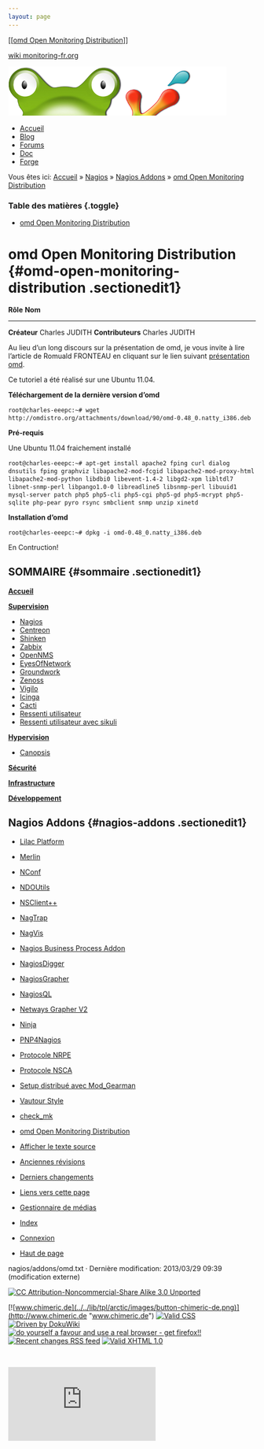 ```yaml
---
layout: page
---
```


[[[omd Open Monitoring Distribution](omd@do=backlink.html)]]

[wiki monitoring-fr.org](../../start.html "[ALT+H]")

![Logo Monitoring](../../lib/tpl/arctic/images/logo_monitoring.png)

-   [Accueil](../../index.html "Cliquez pour revenir |  l'accueil")
-   [Blog](http://www.monitoring-fr.org "Blog & News")
-   [Forums](http://forums.monitoring-fr.org "Forums")
-   [Doc](http://doc.monitoring-fr.org "Doc")
-   [Forge](https://github.com/monitoring-fr "Forge")

Vous êtes ici: [Accueil](../../start.html "start") »
[Nagios](../start.html "nagios:start") » [Nagios
Addons](start.html "nagios:addons:start") » [omd Open Monitoring
Distribution](omd.html "nagios:addons:omd")

### Table des matières {.toggle}

-   [omd Open Monitoring
    Distribution](omd.html#omd-open-monitoring-distribution)

omd Open Monitoring Distribution {#omd-open-monitoring-distribution .sectionedit1}
================================

  **Rôle**            **Nom**
  ------------------- ----------------
  **Créateur**        Charles JUDITH
  **Contributeurs**   Charles JUDITH

Au lieu d’un long discours sur la présentation de omd, je vous invite à
lire l’article de Romuald FRONTEAU en cliquant sur le lien suivant
[présentation
omd](http://www.monitoring-fr.org/2011/02/omd-open-monitoring-distribution/ "http://www.monitoring-fr.org/2011/02/omd-open-monitoring-distribution/").

Ce tutoriel a été réalisé sur une Ubuntu 11.04.

**Téléchargement de la dernière version d’omd**

~~~
root@charles-eeepc:~# wget http://omdistro.org/attachments/download/90/omd-0.48_0.natty_i386.deb
~~~

**Pré-requis**

Une Ubuntu 11.04 fraichement installé

~~~
root@charles-eeepc:~# apt-get install apache2 fping curl dialog dnsutils fping graphviz libapache2-mod-fcgid libapache2-mod-proxy-html libapache2-mod-python libdbi0 libevent-1.4-2 libgd2-xpm libltdl7 libnet-snmp-perl libpango1.0-0 libreadline5 libsnmp-perl libuuid1 mysql-server patch php5 php5-cli php5-cgi php5-gd php5-mcrypt php5-sqlite php-pear pyro rsync smbclient snmp unzip xinetd
~~~

**Installation d’omd**

~~~
root@charles-eeepc:~# dpkg -i omd-0.48_0.natty_i386.deb
~~~

En Contruction!

SOMMAIRE {#sommaire .sectionedit1}
--------

**[Accueil](../../start.html "start")**

**[Supervision](../../supervision/start.html "supervision:start")**

-   [Nagios](../start.html "nagios:start")
-   [Centreon](../../centreon/start.html "centreon:start")
-   [Shinken](../../shinken/start.html "shinken:start")
-   [Zabbix](../../zabbix/start.html "zabbix:start")
-   [OpenNMS](../../opennms/start.html "opennms:start")
-   [EyesOfNetwork](../../eyesofnetwork/start.html "eyesofnetwork:start")
-   [Groundwork](../../groundwork/start.html "groundwork:start")
-   [Zenoss](../../zenoss/start.html "zenoss:start")
-   [Vigilo](../../vigilo/start.html "vigilo:start")
-   [Icinga](../../icinga/start.html "icinga:start")
-   [Cacti](../../cacti/start.html "cacti:start")
-   [Ressenti
    utilisateur](../../supervision/eue/start.html "supervision:eue:start")
-   [Ressenti utilisateur avec
    sikuli](../../sikuli/eue/start.html "sikuli:eue:start")

**[Hypervision](../../hypervision/start.html "hypervision:start")**

-   [Canopsis](../../canopsis/start.html "canopsis:start")

**[Sécurité](../../securite/start.html "securite:start")**

**[Infrastructure](../../infra/start.html "infra:start")**

**[Développement](../../dev/start.html "dev:start")**

Nagios Addons {#nagios-addons .sectionedit1}
-------------

-   [Lilac Platform](lilac-platform.html "nagios:addons:lilac-platform")
-   [Merlin](../../addons/merlin.html "nagios:addons:merlin")
-   [NConf](nconf.html "nagios:addons:nconf")
-   [NDOUtils](ndoutils.html "nagios:addons:ndoutils")
-   [NSClient++](nsclient.html "nagios:addons:nsclient")
-   [NagTrap](../../addons/nagtrap.html "nagios:addons:nagtrap")
-   [NagVis](nagvis/start.html "nagios:addons:nagvis:start")
-   [Nagios Business Process
    Addon](nagios-business-process-addons.html "nagios:addons:nagios-business-process-addons")
-   [NagiosDigger](nagiosdigger.html "nagios:addons:nagiosdigger")
-   [NagiosGrapher](nagiosgrapher.html "nagios:addons:nagiosgrapher")
-   [NagiosQL](nagiosql.html "nagios:addons:nagiosql")
-   [Netways Grapher
    V2](netways-grapher-v2.html "nagios:addons:netways-grapher-v2")
-   [Ninja](ninja.html "nagios:addons:ninja")
-   [PNP4Nagios](pnp/start.html "nagios:addons:pnp:start")
-   [Protocole NRPE](nrpe.html "nagios:addons:nrpe")
-   [Protocole NSCA](nsca.html "nagios:addons:nsca")
-   [Setup distribué avec
    Mod\_Gearman](mod_gearman.html "nagios:addons:mod_gearman")
-   [Vautour Style](vautour-style.html "nagios:addons:vautour-style")
-   [check\_mk](check_mk/start.html "nagios:addons:check_mk:start")
-   [omd Open Monitoring Distribution](omd.html "nagios:addons:omd")

-   [Afficher le texte
    source](omd@do=edit&rev=0.html "Afficher le texte source [V]")
-   [Anciennes
    révisions](omd@do=revisions.html "Anciennes révisions [O]")
-   [Derniers
    changements](omd@do=recent.html "Derniers changements [R]")
-   [Liens vers cette
    page](omd@do=backlink.html "Liens vers cette page")
-   [Gestionnaire de médias](omd@do=media.html "Gestionnaire de médias")
-   [Index](omd@do=index.html "Index [X]")
-   [Connexion](omd@do=login&sectok=6bca6bdf16f8880de3d6d3649db89a26.html "Connexion")
-   [Haut de page](omd.html#dokuwiki__top "Haut de page [T]")

nagios/addons/omd.txt · Dernière modification: 2013/03/29 09:39
(modification externe)

[![CC Attribution-Noncommercial-Share Alike 3.0
Unported](../../lib/images/license/button/cc-by-nc-sa.png)](http://creativecommons.org/licenses/by-nc-sa/3.0/)

[![www.chimeric.de](../../lib/tpl/arctic/images/button-chimeric-de.png)](http://www.chimeric.de "www.chimeric.de")
[![Valid
CSS](../../lib/tpl/arctic/images/button-css.png)](http://jigsaw.w3.org/css-validator/check/referer "Valid CSS")
[![Driven by
DokuWiki](../../lib/tpl/arctic/images/button-dw.png)](http://wiki.splitbrain.org/wiki:dokuwiki "Driven by DokuWiki")
[![do yourself a favour and use a real browser - get
firefox!!](../../lib/tpl/arctic/images/button-firefox.png)](http://www.firefox-browser.de "do yourself a favour and use a real browser - get firefox")
[![Recent changes RSS
feed](../../lib/tpl/arctic/images/button-rss.png)](../../feed.php "Recent changes RSS feed")
[![Valid XHTML
1.0](../../lib/tpl/arctic/images/button-xhtml.png)](http://validator.w3.org/check/referer "Valid XHTML 1.0")

![](../../lib/exe/indexer.php@id=nagios%253Aaddons%253Aomd&1424859576)

![](http://analytics.monitoring-fr.org/piwik.php?idsite=2)
